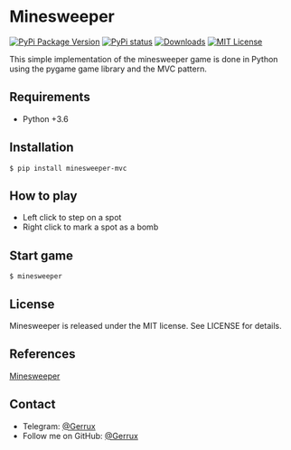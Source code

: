 # Minesweeper
[![PyPi Package Version](https://img.shields.io/pypi/v/minesweeper-mvc.svg?style=flat-square)](https://pypi.python.org/pypi/minesweeper-mvc)
[![PyPi status](https://img.shields.io/pypi/status/minesweeper-mvc.svg?style=flat-square)](https://pypi.python.org/pypi/minesweeper-mvc)
[![Downloads](https://img.shields.io/pypi/dm/minesweeper-mvc.svg?style=flat-square)](https://pypi.python.org/pypi/minesweeper-mvc)
[![MIT License](https://img.shields.io/pypi/l/minesweeper-mvc.svg?style=flat-square)](https://opensource.org/licenses/MIT)

This simple implementation of the minesweeper game is done in Python using the pygame game library and the MVC pattern.

## Requirements
* Python +3.6

## Installation

```
$ pip install minesweeper-mvc
```

## How to play
* Left click to step on a spot
* Right click to mark a spot as a bomb

## Start game
```
$ minesweeper
```

## License
Minesweeper is released under the MIT license. See LICENSE for details.

## References
[Minesweeper](https://en.wikipedia.org/wiki/Minesweeper_(video_game))

## Contact
- Telegram: [@Gerrux](https://t.me/gerrux)
- Follow me on GitHub: [@Gerrux](https://github.com/Gerrux)